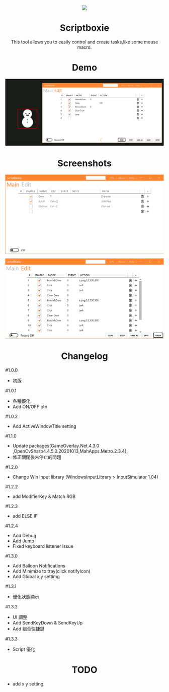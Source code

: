 <p align="center">
<img align="center" src="Metro/package.ico" />
</p>

<h1 align="center">Scriptboxie</h1>
<p align="center">This tool allows you to easily control and create tasks,like some mouse macro.</p>

<h1 align="center">Demo</h1>
<p align="center">
 <img align="center" alt="Edit" src="test.png" />
</p>

<h1 align="center">Screenshots</h1>
<p align="center">
 <img align="center" alt="Main" src="cover.png" />
</p>
<p align="center">
 <img align="center" alt="Edit" src="Cover-2.png" />
</p>

<h1 align="center">Changelog</h1>

#1.0.0
- 初版

#1.0.1
- 各種優化,
- Add ON/OFF btn

#1.0.2
- Add ActiveWindowTitle setting

#1.1.0
- Update packages(GameOverlay.Net.4.3.0 ,OpenCvSharp4.4.5.0.20201013,MahApps.Metro.2.3.4),
- 修正關閉後未停止的問題

#1.2.0
- Change Win input library (WindowsInputLibrary > InputSimulator 1.04)

#1.2.2
- add ModifierKey & Match RGB

#1.2.3
- add ELSE IF

#1.2.4
- Add Debug
- Add Jump
- Fixed keyboard listener issue

#1.3.0
- Add Balloon Notifications
- Add Minimize to tray(click notifyIcon)
- Add Global x,y settimg

#1.3.1
- 優化狀態顯示

#1.3.2
- UI 調整
- Add SendKeyDown & SendKeyUp
- Add 組合快捷鍵

#1.3.3
- Script 優化

<h1 align="center">TODO</h1>

 - add x y setting

